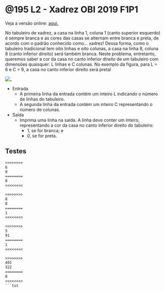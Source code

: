 # @195 L2 - Xadrez OBI 2019 F1P1

Veja a versão online: [aqui.](https://github.com/qxcodefup/arcade/blob/master/base/195/Readme.md)

No tabuleiro de xadrez, a casa na linha 1, coluna 1 (canto superior esquerdo) é sempre branca e as cores das casas se alternam entre branca e preta, de acordo com o padrão conhecido como... xadrez! Dessa forma, como o tabuleiro tradicional tem oito linhas e oito colunas, a casa na linha 8, coluna 8 (canto inferior direito) será também branca. Neste problema, entretanto, queremos saber a cor da casa no canto inferior direito de um tabuleiro com dimensões quaisquer: L linhas e C colunas. No exemplo da figura, para L = 6 e C = 9, a casa no canto inferior direito será preta!

![_](https://raw.githubusercontent.com/qxcodefup/arcade/master/base/195/image.png)

- Entrada
    - A primeira linha da entrada contém um inteiro L indicando o número de linhas do tabuleiro. 
    - A segunda linha da entrada contém um inteiro C representando o número de colunas.
- Saída
    - Imprima uma linha na saída. A linha deve conter um inteiro, representando a cor da casa no canto inferior direito do tabuleiro:
        - 1, se for branca; e
        - 0, se for preta.

## Testes

```txt
>>>>>>>>
6
9
========
0
<<<<<<<<

>>>>>>>>
8
8
========
1
<<<<<<<<

>>>>>>>>
5
91
========
1
<<<<<<<<

>>>>>>>>
401
322
========
0
<<<<<<<<
```txt
